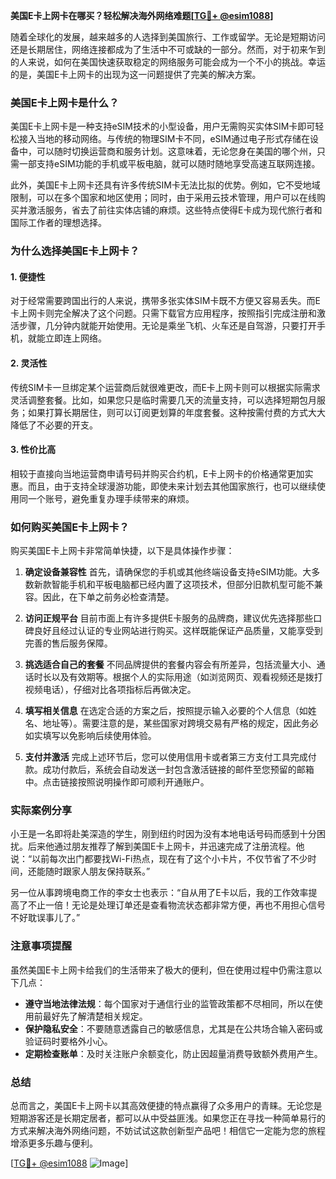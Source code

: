 **美国E卡上网卡在哪买？轻松解决海外网络难题[[TG💪+ @esim1088](https://t.me/s/esim1088)]**

随着全球化的发展，越来越多的人选择到美国旅行、工作或留学。无论是短期访问还是长期居住，网络连接都成为了生活中不可或缺的一部分。然而，对于初来乍到的人来说，如何在美国快速获取稳定的网络服务可能会成为一个不小的挑战。幸运的是，美国E卡上网卡的出现为这一问题提供了完美的解决方案。

### 美国E卡上网卡是什么？

美国E卡上网卡是一种支持eSIM技术的小型设备，用户无需购买实体SIM卡即可轻松接入当地的移动网络。与传统的物理SIM卡不同，eSIM通过电子形式存储在设备中，可以随时切换运营商和服务计划。这意味着，无论您身在美国的哪个州，只需一部支持eSIM功能的手机或平板电脑，就可以随时随地享受高速互联网连接。

此外，美国E卡上网卡还具有许多传统SIM卡无法比拟的优势。例如，它不受地域限制，可以在多个国家和地区使用；同时，由于采用云技术管理，用户可以在线购买并激活服务，省去了前往实体店铺的麻烦。这些特点使得E卡成为现代旅行者和国际工作者的理想选择。

### 为什么选择美国E卡上网卡？

#### 1. **便捷性**
   对于经常需要跨国出行的人来说，携带多张实体SIM卡既不方便又容易丢失。而E卡上网卡则完全解决了这个问题。只需下载官方应用程序，按照指引完成注册和激活步骤，几分钟内就能开始使用。无论是乘坐飞机、火车还是自驾游，只要打开手机，就能立即连上网络。

#### 2. **灵活性**
   传统SIM卡一旦绑定某个运营商后就很难更改，而E卡上网卡则可以根据实际需求灵活调整套餐。比如，如果您只是临时需要几天的流量支持，可以选择短期包月服务；如果打算长期居住，则可以订阅更划算的年度套餐。这种按需付费的方式大大降低了不必要的开支。

#### 3. **性价比高**
   相较于直接向当地运营商申请号码并购买合约机，E卡上网卡的价格通常更加实惠。而且，由于支持全球漫游功能，即使未来计划去其他国家旅行，也可以继续使用同一个账号，避免重复办理手续带来的麻烦。

### 如何购买美国E卡上网卡？

购买美国E卡上网卡非常简单快捷，以下是具体操作步骤：

1. **确定设备兼容性**
   首先，请确保您的手机或其他终端设备支持eSIM功能。大多数新款智能手机和平板电脑都已经内置了这项技术，但部分旧款机型可能不兼容。因此，在下单之前务必检查清楚。

2. **访问正规平台**
   目前市面上有许多提供E卡服务的品牌商，建议优先选择那些口碑良好且经过认证的专业网站进行购买。这样既能保证产品质量，又能享受到完善的售后服务保障。

3. **挑选适合自己的套餐**
   不同品牌提供的套餐内容会有所差异，包括流量大小、通话时长以及有效期等。根据个人的实际用途（如浏览网页、观看视频还是拨打视频电话），仔细对比各项指标后再做决定。

4. **填写相关信息**
   在选定合适的方案之后，按照提示输入必要的个人信息（如姓名、地址等）。需要注意的是，某些国家对跨境交易有严格的规定，因此务必如实填写以免影响后续使用体验。

5. **支付并激活**
   完成上述环节后，您可以使用信用卡或者第三方支付工具完成付款。成功付款后，系统会自动发送一封包含激活链接的邮件至您预留的邮箱中。点击链接按照说明操作即可顺利开通账户。

### 实际案例分享

小王是一名即将赴美深造的学生，刚到纽约时因为没有本地电话号码而感到十分困扰。后来他通过朋友推荐了解到美国E卡上网卡，并迅速完成了注册流程。他说：“以前每次出门都要找Wi-Fi热点，现在有了这个小卡片，不仅节省了不少时间，还能随时跟家人朋友保持联系。”

另一位从事跨境电商工作的李女士也表示：“自从用了E卡以后，我的工作效率提高了不止一倍！无论是处理订单还是查看物流状态都非常方便，再也不用担心信号不好耽误事儿了。”

### 注意事项提醒

虽然美国E卡上网卡给我们的生活带来了极大的便利，但在使用过程中仍需注意以下几点：

- **遵守当地法律法规**：每个国家对于通信行业的监管政策都不尽相同，所以在使用前最好先了解清楚相关规定。
- **保护隐私安全**：不要随意透露自己的敏感信息，尤其是在公共场合输入密码或验证码时要格外小心。
- **定期检查账单**：及时关注账户余额变化，防止因超量消费导致额外费用产生。

### 总结

总而言之，美国E卡上网卡以其高效便捷的特点赢得了众多用户的青睐。无论您是短期游客还是长期定居者，都可以从中受益匪浅。如果您正在寻找一种简单易行的方式来解决海外网络问题，不妨试试这款创新型产品吧！相信它一定能为您的旅程增添更多乐趣与便利。

[[TG💪+ @esim1088](https://t.me/s/esim1088) ![Image](https://i.postimg.cc/4NQfJmqS/Snipaste-2025-05-13-00-14-12.png)]